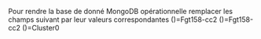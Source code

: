 Pour rendre la base de donné MongoDB opérationnelle remplacer les champs suivant par leur valeurs correspondantes
(<USERNAME>)=Fgt158-cc2
(<PASSWORD>)=Fgt158-cc2
(<DBNAME>)=Cluster0
